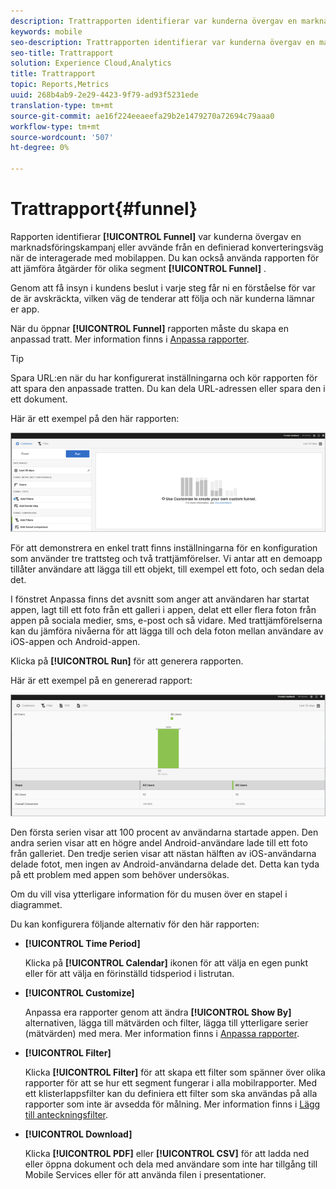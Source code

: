 ```yaml
---
description: Trattrapporten identifierar var kunderna övergav en marknadsföringskampanj eller avvände från en definierad konverteringsväg när de interagerade med mobilappen. Du kan också använda Funnel-rapporten för att jämföra åtgärder för olika segment.
keywords: mobile
seo-description: Trattrapporten identifierar var kunderna övergav en marknadsföringskampanj eller avvände från en definierad konverteringsväg när de interagerade med mobilappen. Du kan också använda Funnel-rapporten för att jämföra åtgärder för olika segment.
seo-title: Trattrapport
solution: Experience Cloud,Analytics
title: Trattrapport
topic: Reports,Metrics
uuid: 268b4ab9-2e29-4423-9f79-ad93f5231ede
translation-type: tm+mt
source-git-commit: ae16f224eeaeefa29b2e1479270a72694c79aaa0
workflow-type: tm+mt
source-wordcount: '507'
ht-degree: 0%

---
```



# Trattrapport{#funnel}

Rapporten identifierar **[!UICONTROL Funnel]** var kunderna övergav en marknadsföringskampanj eller avvände från en definierad konverteringsväg när de interagerade med mobilappen. Du kan också använda rapporten för att jämföra åtgärder för olika segment **[!UICONTROL Funnel]** .

Genom att få insyn i kundens beslut i varje steg får ni en förståelse för var de är avskräckta, vilken väg de tenderar att följa och när kunderna lämnar er app.

När du öppnar **[!UICONTROL Funnel]** rapporten måste du skapa en anpassad tratt. Mer information finns i [Anpassa rapporter](/help/using/usage/reports-customize/reports-customize.md).

>[!TIP]
>
>Spara URL:en när du har konfigurerat inställningarna och kör rapporten för att spara den anpassade tratten. Du kan dela URL-adressen eller spara den i ett dokument.

Här är ett exempel på den här rapporten:

![](assets/funnel_create.png)

För att demonstrera en enkel tratt finns inställningarna för en konfiguration som använder tre trattsteg och två trattjämförelser. Vi antar att en demoapp tillåter användare att lägga till ett objekt, till exempel ett foto, och sedan dela det.

I fönstret Anpassa finns det avsnitt som anger att användaren har startat appen, lagt till ett foto från ett galleri i appen, delat ett eller flera foton från appen på sociala medier, sms, e-post och så vidare. Med trattjämförelserna kan du jämföra nivåerna för att lägga till och dela foton mellan användare av iOS-appen och Android-appen.

Klicka på **[!UICONTROL Run]** för att generera rapporten.

Här är ett exempel på en genererad rapport:

![](assets/funnel.png)

Den första serien visar att 100 procent av användarna startade appen. Den andra serien visar att en högre andel Android-användare lade till ett foto från galleriet. Den tredje serien visar att nästan hälften av iOS-användarna delade fotot, men ingen av Android-användarna delade det. Detta kan tyda på ett problem med appen som behöver undersökas.

Om du vill visa ytterligare information för du musen över en stapel i diagrammet.

Du kan konfigurera följande alternativ för den här rapporten:

* **[!UICONTROL Time Period]**

   Klicka på **[!UICONTROL Calendar]** ikonen för att välja en egen punkt eller för att välja en förinställd tidsperiod i listrutan.
* **[!UICONTROL Customize]**

   Anpassa era rapporter genom att ändra **[!UICONTROL Show By]** alternativen, lägga till mätvärden och filter, lägga till ytterligare serier (mätvärden) med mera. Mer information finns i [Anpassa rapporter](/help/using/usage/reports-customize/reports-customize.md).
* **[!UICONTROL Filter]**

   Klicka **[!UICONTROL Filter]** för att skapa ett filter som spänner över olika rapporter för att se hur ett segment fungerar i alla mobilrapporter. Med ett klisterlappsfilter kan du definiera ett filter som ska användas på alla rapporter som inte är avsedda för målning. Mer information finns i [Lägg till anteckningsfilter](/help/using/usage/reports-customize/t-sticky-filter.md).
* **[!UICONTROL Download]**

   Klicka **[!UICONTROL PDF]** eller **[!UICONTROL CSV]** för att ladda ned eller öppna dokument och dela med användare som inte har tillgång till Mobile Services eller för att använda filen i presentationer.
